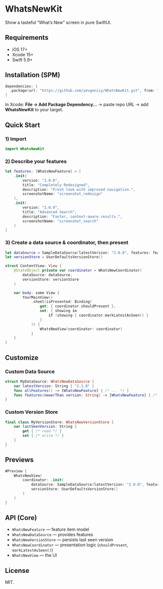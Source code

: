 # WhatsNewKit

Show a tasteful “What’s New” screen in pure SwiftUI.

## Requirements

* iOS 17+
* Xcode 15+
* Swift 5.9+

## Installation (SPM)

   ```swift
   dependencies: [
     .package(url: "https://github.com/yevgeniiy/WhatsNewKit.git", from: "0.1.0")
   ]
   ```

In Xcode: **File → Add Package Dependency…** → paste repo URL → add **WhatsNewKit** to your target.

## Quick Start

### 1) Import

```swift
import WhatsNewKit
```

### 2) Describe your features

```swift
let features: [WhatsNewFeature] = [
    .init(
        version: "2.0.0",
        title: "Completely Redesigned",
        description: "Fresh look with improved navigation.",
        screenshotName: "screenshot_redesign"
    ),
    .init(
        version: "2.0.0",
        title: "Advanced Search",
        description: "Faster, context-aware results.",
        screenshotName: "screenshot_search"
    )
]
```

### 3) Create a data source & coordinator, then present

```swift
let dataSource = SampleDataSource(latestVersion: "2.0.0", features: features)
let versionStore = UserDefaultsVersionStore()

struct ContentView: View {
    @StateObject private var coordinator = WhatsNewCoordinator(
        dataSource: dataSource,
        versionStore: versionStore
    )

    var body: some View {
        YourMainView()
            .sheet(isPresented: Binding(
                get: { coordinator.shouldPresent },
                set: { showing in
                    if !showing { coordinator.markLatestAsSeen() }
                }
            )) {
                WhatsNewView(coordinator: coordinator)
            }
    }
}
```

## Customize

### Custom Data Source

```swift
struct MyDataSource: WhatsNewDataSource {
    var latestVersion: String { "2.1.0" }
    func allFeatures() -> [WhatsNewFeature] { /* ... */ }
    func features(newerThan version: String) -> [WhatsNewFeature] { /* ... */ }
}
```

### Custom Version Store

```swift
final class MyVersionStore: WhatsNewVersionStore {
    var lastSeenVersion: String {
        get { /* read */ }
        set { /* write */ }
    }
}
```

## Previews

```swift
#Preview {
    WhatsNewView(
        coordinator: .init(
            dataSource: SampleDataSource(latestVersion: "2.0.0", features: features),
            versionStore: UserDefaultsVersionStore()
        )
    )
}
```

## API (Core)

* `WhatsNewFeature` — feature item model
* `WhatsNewDataSource` — provides features
* `WhatsNewVersionStore` — persists last seen version
* `WhatsNewCoordinator` — presentation logic (`shouldPresent`, `markLatestAsSeen()`)
* `WhatsNewView` — the UI

## License

MIT.
